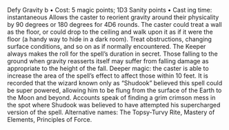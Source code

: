 Defy Gravity b
• Cost:  5 magic points; 1D3 Sanity points
•
 Cast
ing time: instantaneous
Allows the caster to reorient gravity around their 
physicality by 90 degrees or 180 degrees for 4D6 rounds. 
The caster could treat a wall as the floor, or could drop to 
the ceiling and walk upon it as if it were the floor (a handy way to hide in a dark room). Treat obstructions, changing 
surface conditions, and so on as if normally encountered. The Keeper always makes the roll for the spell’s duration 
in secret. Those falling to the ground when gravity reasserts 
itself may suffer from falling damage as appropriate to the 
height of the fall.
Deeper magic: the caster is able to increase the area of the 
spell’s effect to affect those within 10 feet. It is recorded that 
the wizard known only as “Shudook” believed this spell could 
be super powered, allowing him to be flung from the surface of 
the Earth to the Moon and beyond. Accounts speak of finding 
a grim crimson mess in the spot where Shudook was believed 
to have attempted his supercharged version of the spell.
Alternative names: The Topsy-Turvy Rite, Mastery of 
Elements, Principles of Force.

